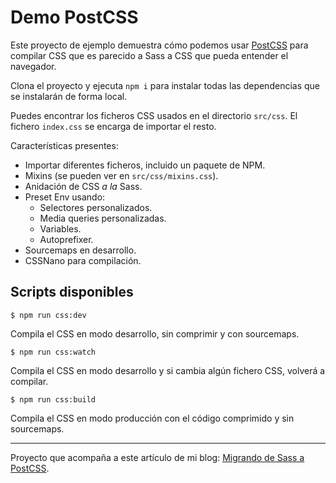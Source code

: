 # Demo PostCSS

Este proyecto de ejemplo demuestra cómo podemos usar [PostCSS](https://postcss.org/) para compilar CSS que es parecido a Sass a CSS que pueda entender el navegador.

Clona el proyecto y ejecuta `npm i` para instalar todas las dependencias que se instalarán de forma local.

Puedes encontrar los ficheros CSS usados en el directorio `src/css`. El fichero `index.css` se encarga de importar el resto.

Características presentes:

* Importar diferentes ficheros, incluido un paquete de NPM.
* Mixins (se pueden ver en `src/css/mixins.css`).
* Anidación de CSS *a la* Sass.
* Preset Env usando:
  * Selectores personalizados.
  * Media queries personalizadas.
  * Variables.
  * Autoprefixer.
* Sourcemaps en desarrollo.
* CSSNano para compilación.

## Scripts disponibles

```shell
$ npm run css:dev
```

Compila el CSS en modo desarrollo, sin comprimir y con sourcemaps.

```shell
$ npm run css:watch
```

Compila el CSS en modo desarrollo y si cambia algún fichero CSS, volverá a compilar.

```shell
$ npm run css:build
```

Compila el CSS en modo producción con el código comprimido y sin sourcemaps.

---

Proyecto que acompaña a este artículo de mi blog: [Migrando de Sass a PostCSS](https://antonio.laguna.es/migrando-sass-a-postcss?utm_source=GitHub&utm_campaign=Demo).
